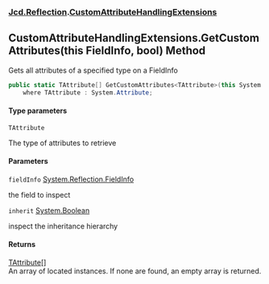 ### [Jcd.Reflection](Jcd.Reflection.md 'Jcd.Reflection').[CustomAttributeHandlingExtensions](Jcd.Reflection.CustomAttributeHandlingExtensions.md 'Jcd.Reflection.CustomAttributeHandlingExtensions')

## CustomAttributeHandlingExtensions.GetCustomAttributes<TAttribute>(this FieldInfo, bool) Method

Gets all attributes of a specified type on a FieldInfo

```csharp
public static TAttribute[] GetCustomAttributes<TAttribute>(this System.Reflection.FieldInfo fieldInfo, bool inherit=false)
    where TAttribute : System.Attribute;
```

#### Type parameters

<a name='Jcd.Reflection.CustomAttributeHandlingExtensions.GetCustomAttributes_TAttribute_(thisSystem.Reflection.FieldInfo,bool).TAttribute'></a>

`TAttribute`

The type of attributes to retrieve

#### Parameters

<a name='Jcd.Reflection.CustomAttributeHandlingExtensions.GetCustomAttributes_TAttribute_(thisSystem.Reflection.FieldInfo,bool).fieldInfo'></a>

`fieldInfo` [System.Reflection.FieldInfo](https://docs.microsoft.com/en-us/dotnet/api/System.Reflection.FieldInfo 'System.Reflection.FieldInfo')

the field to inspect

<a name='Jcd.Reflection.CustomAttributeHandlingExtensions.GetCustomAttributes_TAttribute_(thisSystem.Reflection.FieldInfo,bool).inherit'></a>

`inherit` [System.Boolean](https://docs.microsoft.com/en-us/dotnet/api/System.Boolean 'System.Boolean')

inspect the inheritance hierarchy

#### Returns

[TAttribute](Jcd.Reflection.CustomAttributeHandlingExtensions.GetCustomAttributes_TAttribute_(thisSystem.Reflection.FieldInfo,bool).md#Jcd.Reflection.CustomAttributeHandlingExtensions.GetCustomAttributes_TAttribute_(thisSystem.Reflection.FieldInfo,bool).TAttribute 'Jcd.Reflection.CustomAttributeHandlingExtensions.GetCustomAttributes<TAttribute>(this System.Reflection.FieldInfo, bool).TAttribute')[[]](https://docs.microsoft.com/en-us/dotnet/api/System.Array 'System.Array')  
An array of located <typeparamre name="TAttribute"/> instances. If none are found, an empty array is returned.